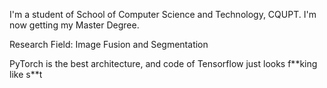 I'm a student of School of Computer Science and Technology, CQUPT. I'm now getting my Master Degree.  

Research Field: Image Fusion and Segmentation

PyTorch is the best architecture, and code of Tensorflow just looks f\*\*king like s\*\*t
